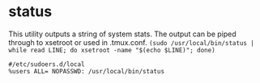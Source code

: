 # status

This utility outputs a string of system stats. The output can be piped through to xsetroot or used in .tmux.conf.
`(sudo /usr/local/bin/status | while read LINE; do xsetroot -name "$(echo $LINE)"; done)`

`#/etc/sudoers.d/local`\
`%users ALL= NOPASSWD: /usr/local/bin/status`
